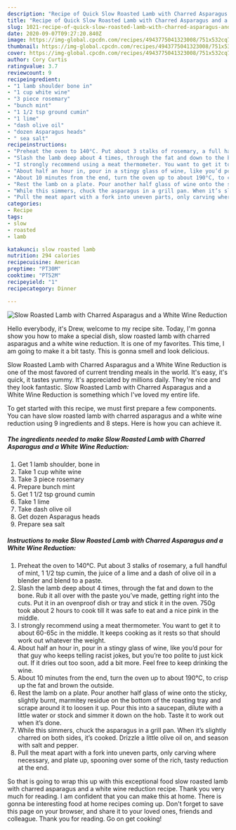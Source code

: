 ```yaml
---
description: "Recipe of Quick Slow Roasted Lamb with Charred Asparagus and a White Wine Reduction"
title: "Recipe of Quick Slow Roasted Lamb with Charred Asparagus and a White Wine Reduction"
slug: 1021-recipe-of-quick-slow-roasted-lamb-with-charred-asparagus-and-a-white-wine-reduction
date: 2020-09-07T09:27:20.840Z
image: https://img-global.cpcdn.com/recipes/4943775041323008/751x532cq70/slow-roasted-lamb-with-charred-asparagus-and-a-white-wine-reduction-recipe-main-photo.jpg
thumbnail: https://img-global.cpcdn.com/recipes/4943775041323008/751x532cq70/slow-roasted-lamb-with-charred-asparagus-and-a-white-wine-reduction-recipe-main-photo.jpg
cover: https://img-global.cpcdn.com/recipes/4943775041323008/751x532cq70/slow-roasted-lamb-with-charred-asparagus-and-a-white-wine-reduction-recipe-main-photo.jpg
author: Cory Curtis
ratingvalue: 3.7
reviewcount: 9
recipeingredient:
- "1 lamb shoulder bone in"
- "1 cup white wine"
- "3 piece rosemary"
- "bunch mint"
- "1 1/2 tsp ground cumin"
- "1 lime"
- "dash olive oil"
- "dozen Asparagus heads"
- " sea salt"
recipeinstructions:
- "Preheat the oven to 140°C. Put about 3 stalks of rosemary, a full handful of mint, 1 1/2 tsp cumin, the juice of a lime and a dash of olive oil in a blender and blend to a paste."
- "Slash the lamb deep about 4 times, through the fat and down to the bone. Rub it all over with the paste you’ve made, getting right into the cuts. Put it in an ovenproof dish or tray and stick it in the oven. 750g took about 2 hours to cook till it was safe to eat and a nice pink in the middle."
- "I strongly recommend using a meat thermometer. You want to get it to about 60-65c in the middle. It keeps cooking as it rests so that should work out whatever the weight."
- "About half an hour in, pour in a stingy glass of wine, like you’d pour for that guy who keeps telling racist jokes, but you’re too polite to just kick out. If it dries out too soon, add a bit more. Feel free to keep drinking the wine."
- "About 10 minutes from the end, turn the oven up to about 190°C, to crisp up the fat and brown the outside."
- "Rest the lamb on a plate. Pour another half glass of wine onto the sticky, slightly burnt, marmitey residue on the bottom of the roasting tray and scrape around it to loosen it up. Pour this into a saucepan, dilute with a little water or stock and simmer it down on the hob. Taste it to work out when it’s done."
- "While this simmers, chuck the asparagus in a grill pan. When it’s slightly charred on both sides, it’s cooked. Drizzle a little olive oil on, and season with salt and pepper."
- "Pull the meat apart with a fork into uneven parts, only carving where necessary, and plate up, spooning over some of the rich, tasty reduction at the end."
categories:
- Recipe
tags:
- slow
- roasted
- lamb

katakunci: slow roasted lamb 
nutrition: 294 calories
recipecuisine: American
preptime: "PT30M"
cooktime: "PT52M"
recipeyield: "1"
recipecategory: Dinner

---
```



![Slow Roasted Lamb with Charred Asparagus and a White Wine Reduction](https://img-global.cpcdn.com/recipes/4943775041323008/751x532cq70/slow-roasted-lamb-with-charred-asparagus-and-a-white-wine-reduction-recipe-main-photo.jpg)

Hello everybody, it's Drew, welcome to my recipe site. Today, I'm gonna show you how to make a special dish, slow roasted lamb with charred asparagus and a white wine reduction. It is one of my favorites. This time, I am going to make it a bit tasty. This is gonna smell and look delicious.



Slow Roasted Lamb with Charred Asparagus and a White Wine Reduction is one of the most favored of current trending meals in the world. It's easy, it's quick, it tastes yummy. It's appreciated by millions daily. They're nice and they look fantastic. Slow Roasted Lamb with Charred Asparagus and a White Wine Reduction is something which I've loved my entire life.


To get started with this recipe, we must first prepare a few components. You can have slow roasted lamb with charred asparagus and a white wine reduction using 9 ingredients and 8 steps. Here is how you can achieve it.

<!--inarticleads1-->

##### The ingredients needed to make Slow Roasted Lamb with Charred Asparagus and a White Wine Reduction:

1. Get 1 lamb shoulder, bone in
1. Take 1 cup white wine
1. Take 3 piece rosemary
1. Prepare bunch mint
1. Get 1 1/2 tsp ground cumin
1. Take 1 lime
1. Take dash olive oil
1. Get dozen Asparagus heads
1. Prepare  sea salt




<!--inarticleads2-->

##### Instructions to make Slow Roasted Lamb with Charred Asparagus and a White Wine Reduction:

1. Preheat the oven to 140°C. Put about 3 stalks of rosemary, a full handful of mint, 1 1/2 tsp cumin, the juice of a lime and a dash of olive oil in a blender and blend to a paste.
1. Slash the lamb deep about 4 times, through the fat and down to the bone. Rub it all over with the paste you’ve made, getting right into the cuts. Put it in an ovenproof dish or tray and stick it in the oven. 750g took about 2 hours to cook till it was safe to eat and a nice pink in the middle.
1. I strongly recommend using a meat thermometer. You want to get it to about 60-65c in the middle. It keeps cooking as it rests so that should work out whatever the weight.
1. About half an hour in, pour in a stingy glass of wine, like you’d pour for that guy who keeps telling racist jokes, but you’re too polite to just kick out. If it dries out too soon, add a bit more. Feel free to keep drinking the wine.
1. About 10 minutes from the end, turn the oven up to about 190°C, to crisp up the fat and brown the outside.
1. Rest the lamb on a plate. Pour another half glass of wine onto the sticky, slightly burnt, marmitey residue on the bottom of the roasting tray and scrape around it to loosen it up. Pour this into a saucepan, dilute with a little water or stock and simmer it down on the hob. Taste it to work out when it’s done.
1. While this simmers, chuck the asparagus in a grill pan. When it’s slightly charred on both sides, it’s cooked. Drizzle a little olive oil on, and season with salt and pepper.
1. Pull the meat apart with a fork into uneven parts, only carving where necessary, and plate up, spooning over some of the rich, tasty reduction at the end.




So that is going to wrap this up with this exceptional food slow roasted lamb with charred asparagus and a white wine reduction recipe. Thank you very much for reading. I am confident that you can make this at home. There is gonna be interesting food at home recipes coming up. Don't forget to save this page on your browser, and share it to your loved ones, friends and colleague. Thank you for reading. Go on get cooking!
